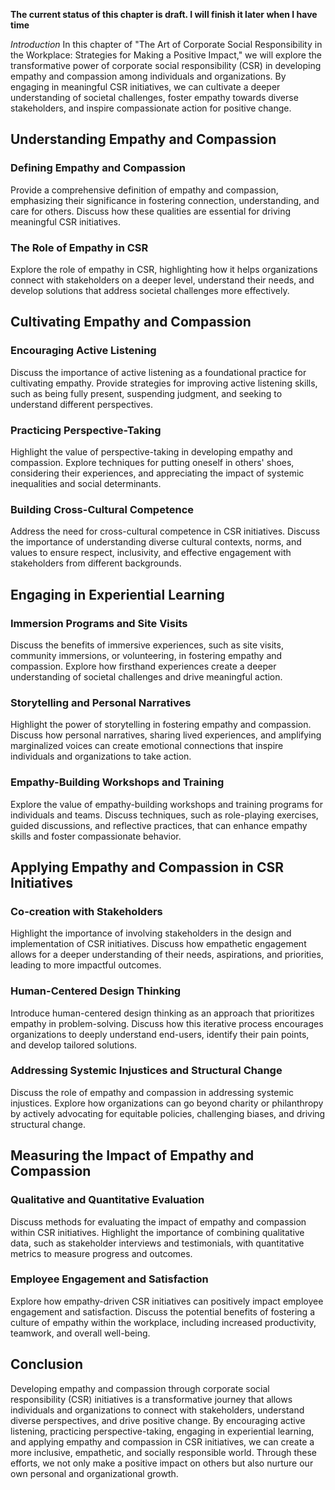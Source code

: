 **The current status of this chapter is draft. I will finish it later when I have time**

*Introduction* In this chapter of "The Art of Corporate Social Responsibility in the Workplace: Strategies for Making a Positive Impact," we will explore the transformative power of corporate social responsibility (CSR) in developing empathy and compassion among individuals and organizations. By engaging in meaningful CSR initiatives, we can cultivate a deeper understanding of societal challenges, foster empathy towards diverse stakeholders, and inspire compassionate action for positive change.

Understanding Empathy and Compassion
------------------------------------

### Defining Empathy and Compassion

Provide a comprehensive definition of empathy and compassion, emphasizing their significance in fostering connection, understanding, and care for others. Discuss how these qualities are essential for driving meaningful CSR initiatives.

### The Role of Empathy in CSR

Explore the role of empathy in CSR, highlighting how it helps organizations connect with stakeholders on a deeper level, understand their needs, and develop solutions that address societal challenges more effectively.

Cultivating Empathy and Compassion
----------------------------------

### Encouraging Active Listening

Discuss the importance of active listening as a foundational practice for cultivating empathy. Provide strategies for improving active listening skills, such as being fully present, suspending judgment, and seeking to understand different perspectives.

### Practicing Perspective-Taking

Highlight the value of perspective-taking in developing empathy and compassion. Explore techniques for putting oneself in others' shoes, considering their experiences, and appreciating the impact of systemic inequalities and social determinants.

### Building Cross-Cultural Competence

Address the need for cross-cultural competence in CSR initiatives. Discuss the importance of understanding diverse cultural contexts, norms, and values to ensure respect, inclusivity, and effective engagement with stakeholders from different backgrounds.

Engaging in Experiential Learning
---------------------------------

### Immersion Programs and Site Visits

Discuss the benefits of immersive experiences, such as site visits, community immersions, or volunteering, in fostering empathy and compassion. Explore how firsthand experiences create a deeper understanding of societal challenges and drive meaningful action.

### Storytelling and Personal Narratives

Highlight the power of storytelling in fostering empathy and compassion. Discuss how personal narratives, sharing lived experiences, and amplifying marginalized voices can create emotional connections that inspire individuals and organizations to take action.

### Empathy-Building Workshops and Training

Explore the value of empathy-building workshops and training programs for individuals and teams. Discuss techniques, such as role-playing exercises, guided discussions, and reflective practices, that can enhance empathy skills and foster compassionate behavior.

Applying Empathy and Compassion in CSR Initiatives
--------------------------------------------------

### Co-creation with Stakeholders

Highlight the importance of involving stakeholders in the design and implementation of CSR initiatives. Discuss how empathetic engagement allows for a deeper understanding of their needs, aspirations, and priorities, leading to more impactful outcomes.

### Human-Centered Design Thinking

Introduce human-centered design thinking as an approach that prioritizes empathy in problem-solving. Discuss how this iterative process encourages organizations to deeply understand end-users, identify their pain points, and develop tailored solutions.

### Addressing Systemic Injustices and Structural Change

Discuss the role of empathy and compassion in addressing systemic injustices. Explore how organizations can go beyond charity or philanthropy by actively advocating for equitable policies, challenging biases, and driving structural change.

Measuring the Impact of Empathy and Compassion
----------------------------------------------

### Qualitative and Quantitative Evaluation

Discuss methods for evaluating the impact of empathy and compassion within CSR initiatives. Highlight the importance of combining qualitative data, such as stakeholder interviews and testimonials, with quantitative metrics to measure progress and outcomes.

### Employee Engagement and Satisfaction

Explore how empathy-driven CSR initiatives can positively impact employee engagement and satisfaction. Discuss the potential benefits of fostering a culture of empathy within the workplace, including increased productivity, teamwork, and overall well-being.

Conclusion
----------

Developing empathy and compassion through corporate social responsibility (CSR) initiatives is a transformative journey that allows individuals and organizations to connect with stakeholders, understand diverse perspectives, and drive positive change. By encouraging active listening, practicing perspective-taking, engaging in experiential learning, and applying empathy and compassion in CSR initiatives, we can create a more inclusive, empathetic, and socially responsible world. Through these efforts, we not only make a positive impact on others but also nurture our own personal and organizational growth.
